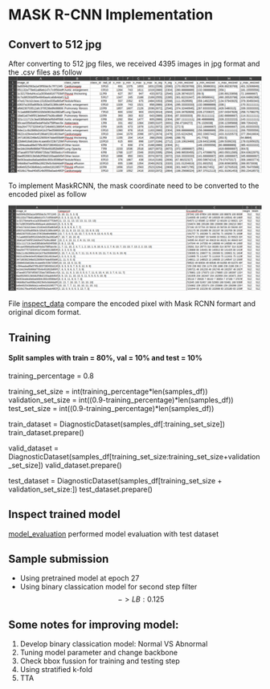 # MASK R-CNN Implementation

## Convert to 512 jpg
After converting to 512 jpg files, we received 4395 images in jpg format and the .csv files as follow
![org](figures/512_org.png)

To implement MaskRCNN, the mask coordinate need to be converted to the encoded pixel as follow

![encoded](figures/512_encoded.png)

File [inspect_data](inspect_data.ipynb) compare the encoded pixel with Mask RCNN formart and original dicom format.

## Training 

#### Split samples with train = 80%, val = 10% and test = 10%
training_percentage = 0.8

training_set_size = int(training_percentage*len(samples_df))
validation_set_size = int((0.9-training_percentage)*len(samples_df))
test_set_size = int((0.9-training_percentage)*len(samples_df))

train_dataset = DiagnosticDataset(samples_df[:training_set_size])
train_dataset.prepare()

valid_dataset = DiagnosticDataset(samples_df[training_set_size:training_set_size+validation_set_size])
valid_dataset.prepare()

test_dataset = DiagnosticDataset(samples_df[training_set_size + validation_set_size:])
test_dataset.prepare()

## Inspect trained model

[model_evaluation](model_evaluation.ipynb) performed model evaluation with test dataset

## Sample submission
- Using pretrained model at epoch 27 
- Using binary classication model for second step filter
$$-> LB: 0.125$$

## Some notes for improving model:
1. Develop binary classication model: Normal VS Abnormal
2. Tuning model parameter and change backbone 
3. Check bbox fussion for training and testing step
4. Using stratified k-fold
5. TTA 